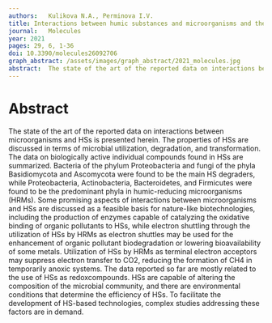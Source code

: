 ```yaml
---
authors:   Kulikova N.A., Perminova I.V. 
title: Interactions between humic substances and microorganisms and their implications for nature-like bioremediation technologies
journal:   Molecules
year: 2021
pages: 29, 6, 1-36
doi: 10.3390/molecules26092706
graph_abstract: /assets/images/graph_abstract/2021_molecules.jpg
abstract:  The state of the art of the reported data on interactions between microorganisms and HSs is presented herein. The properties of HSs are discussed in terms of microbial utilization, degradation, and transformation. The data on biologically active individual compounds found in HSs are summarized. Bacteria of the phylum Proteobacteria and fungi of the phyla Basidiomycota and Ascomycota were found to be the main HS degraders, while Proteobacteria, Actinobacteria, Bacteroidetes, and Firmicutes were found to be the predominant phyla in humic-reducing microorganisms (HRMs). Some promising aspects of interactions between microorganisms and HSs are discussed as a feasible basis for nature-like biotechnologies, including the production of enzymes capable of catalyzing the oxidative binding of organic pollutants to HSs, while electron shuttling through the utilization of HSs by HRMs as electron shuttles may be used for the enhancement of organic pollutant biodegradation or lowering bioavailability of some metals. Utilization of HSs by HRMs as terminal electron acceptors may suppress electron transfer to CO2, reducing the formation of CH4 in temporarily anoxic systems. The data reported so far are mostly related to the use of HSs as redoxcompounds. HSs are capable of altering the composition of the microbial community, and there are environmental conditions that determine the efficiency of HSs. To facilitate the development of HS-based technologies, complex studies addressing these factors are in demand.
---
```



# Abstract

 The state of the art of the reported data on interactions between microorganisms and HSs is presented herein. The properties of HSs are discussed in terms of microbial utilization, degradation, and transformation. The data on biologically active individual compounds found in HSs are summarized. Bacteria of the phylum Proteobacteria and fungi of the phyla Basidiomycota and Ascomycota were found to be the main HS degraders, while Proteobacteria, Actinobacteria, Bacteroidetes, and Firmicutes were found to be the predominant phyla in humic-reducing microorganisms (HRMs). Some promising aspects of interactions between microorganisms and HSs are discussed as a feasible basis for nature-like biotechnologies, including the production of enzymes capable of catalyzing the oxidative binding of organic pollutants to HSs, while electron shuttling through the utilization of HSs by HRMs as electron shuttles may be used for the enhancement of organic pollutant biodegradation or lowering bioavailability of some metals. Utilization of HSs by HRMs as terminal electron acceptors may suppress electron transfer to CO2, reducing the formation of CH4 in temporarily anoxic systems. The data reported so far are mostly related to the use of HSs as redoxcompounds. HSs are capable of altering the composition of the microbial community, and there are environmental conditions that determine the efficiency of HSs. To facilitate the development of HS-based technologies, complex studies addressing these factors are in demand.
